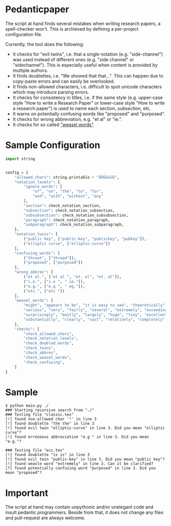 # Pedanticpaper

The script at hand finds several mistakes when writing research papers, a spell-checker won't. This is archieved by defining a per-project configuration file.

Currently, the tool does the following:

* It checks for "evil twins", i.e. that a single notation (e.g. "side-channel") was used instead of different ones (e.g. "side channel" or "sidechannel"). This is especially useful when content is provided by multiple authors.
* It finds doublettes, i.e. "We showed that that...". This can happen due to copy-paste errors and can easily be overlooked.
* It finds non-allowed characters, i.e. difficult to spot unicode characters which may introduce parsing errors.
* It checks for consistency in titles, i.e. if the same style (e.g. upper-case style "How to write a Research Paper" or lower-case style "How to write a research paper") is used to name each section, subsection, etc.
* It warns on potentially confusing words like "proposed" and "purposed".
* It checks for wrong abbreviation, e.g. "et al" or "ie.".
* It checks for so called ["weasel words"](https://en.wikipedia.org/wiki/Weasel_word).

# Sample Configuration

```Python
import string


config = {
    "allowed_chars": string.printable + "ÄÖÜäöüß",
    "notation_levels": {
        "ignore_words": [
            "of", "on", "the", "to", "for",
            "and", "with", "without", "any"
        ],
        "section": check_notation_section,
        "subsection": check_notation_subsection,
        "subsubsection": check_notation_subsubsection,
        "paragraph": check_notation_paragraph,
        "subparagraph": check_notation_subparagraph,
    },
    "notation_twins": [
        ("public key", ["public-key", "publickey", "pubkey"]),
        ("elliptic curve", ["elliptic-curve"])
    ],
    "confusing_words": [
        ("threat", ["thread"]),
        ("proposed", ["purposed"])
    ],
    "wrong_abbrev": [
        ("et al.", ["et al ", "et. al", "et. al"]),
        ("i.e.", ["i.e ", " ie."]),
        ("e.g.", ["e.g ", " eg."]),
        ("etc.", ["etc "])
    ],
    "weasel_words": [
        "might", "appears to be", "it is easy to see", "theoretically", "actual", "In this paper", "almost", "many",
        "various", "very", "fairly", "several", "extremely", "exceedingly", "quite", "remarkably", "few",
        "surprisingly", "mostly", "largely", "huge", "tiny", "excellent", "interestingly", "significantly",
        "substantially", "clearly", "vast", "relatively", "completely"
    ],
    "checks": [
        "check_allowed_chars",
        "check_notation_levels",
        "check_doubled_words",
        "check_twins",
        "check_abbrev",
        "check_weasel_words",
        "check_confusing",
    ]
}
```

# Sample

```
$ python main.py ./
### Starting recursive search from "./"
### Testing file "classic.tex"
[!] found non-allowed char '²' in line 3
[!] found doublette "the the" in line 3
[!] found evil twin "elliptic-curve" in line 3. Did you mean "elliptic curve"?
[!] found erroneous abbreviation "e.g " in line 3. Did you mean "e.g."?

### Testing file "ecc.tex"
[!] found doublette "is is" in line 3
[!] found evil twin "public-key" in line 3. Did you mean "public key"?
[!] found weasle word "extremely" in line 3. Can it be clarified?
[?] found potentially confusing word "purposed" in line 3. Did you mean "proposed"?
```

# Important

The script at hand may contain unpythonic and/or unelegant code and insult pedantic programmers. Beside from that, it does not change any files and pull-request are always welcome.
